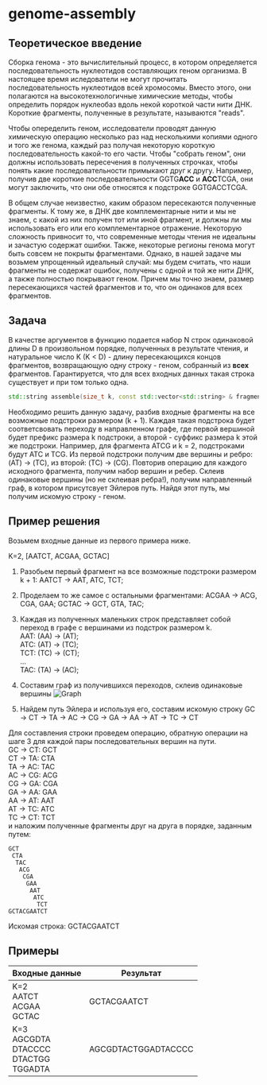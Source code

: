 # genome-assembly

## Теоретическое введение

Сборка генома - это вычислительный процесс, в котором определяется последовательность нуклеотидов составляющих геном организма.  В настоящее время иследователи не могут прочитать последовательность нуклеотидов всей хромосомы. Вместо этого, они полагаются на высокотехнологичные химические методы, чтобы определить порядок нуклеобаз вдоль некой короткой части нити ДНК. Короткие фрагменты, полученные в результате, называются "reads".

Чтобы опеределить геном, исследователи проводят данную химическую операцию несколько раз над несколькими копиями одного и того же генома, каждый раз получая некоторую короткую последовательность какой-то его части. Чтобы "собрать геном", они должны использовать пересечения в полученных строчках, чтобы понять какие последовательности примыкают друг к другу. Например, получив две короткие последовательности GGTG**ACC** и **ACC**TCGA, они могут заключить, что они обе относятся к подстроке GGTGACCTCGA.

В общем случае неизвестно, каким образом пересекаются полученные фрагменты. К тому же, в ДНК две комплементарные нити и мы не знаем, с какой из них получен тот или иной фрагмент, и должны ли мы использовать его или его комплементарное отражение. Некоторую сложность привносит то, что современные методы чтения не идеальны и зачастую содержат ошибки. Также, некоторые регионы генома могут быть совсем не покрыты фрагментами. Однако, в нашей задаче мы возьмем упрощенный идеальный случай: мы будем считать, что наши фрагменты не содержат ошибок, получены с одной и той же нити ДНК, а также полностью покрывают геном. Причем мы точно знаем, размер пересекающихся частей фрагментов и то, что он одинаков для всех фрагментов.

## Задача

В качестве аргументов в функцию подается набор N строк одинаковой длины D в произвольном порядке, полученных в результате чтения, и натуральное число K (K < D) - длину пересекающихся концов фрагментов, возвращающую одну строку - геном, собранный из **всех** фрагментов. Гарантируется, что для всех входных данных такая строка существует и при том только одна. 

```c++
std::string assemble(size_t k, const std::vector<std::string> & fragments);
```
Необходимо решить данную задачу, разбив входные фрагменты на все возможные подстроки размером (k + 1). Каждая такая подстрока будет соответсвовать переходу в направленном графе, где первой вершиной будет префикс размера k подстроки, а второй - суффикс размера k этой же подстроки.
Например, для фрагмента ATCG и k = 2, подстроками будут ATC и TCG. Из первой подстроки получим две вершины и ребро: (AT) -> (TC), из второй: (TC) -> (CG).
Повторив операцию для каждого исходного фрагмента, получим набор вершин и ребер. Склеив одинаковые вершины (но не склеивая ребра!), получим направленный граф, в котором присутсвует Эйлеров путь. Найдя этот путь, мы получим искомую строку - геном.

## Пример решения
Возьмем входные данные из первого примера ниже.

K=2, [AATCT, ACGAA, GCTAC]
1) Разобьем первый фрагмент на все возможные подстроки размером k + 1: AATCT -> AAT, ATC, TCT;
2) Проделаем то же самое с остальными фрагментами: ACGAA -> ACG, CGA, GAA; GCTAC -> GCT, GTA, TAC;
3) Каждая из полученных маленьких строк представляет собой переход в графе с вершинами из подстрок размером k. <br>
AAT: (AA) -> (AT);<br>
ATC: (AT) -> (TC);<br>
TCT: (TC) -> (CT);<br>
...<br>
TAC: (TA) -> (AC);<br>
4) Составим граф из получившихся переходов, склеив одинаковые вершины
![Graph](https://user-images.githubusercontent.com/9121511/79051884-589fbe00-7c3b-11ea-88f3-26764afed4e6.png)

5) Найдем путь Эйлера и используя его, составим искомую строку
GC -> CT -> TA -> AC -> CG -> GA -> AA -> AT -> TC -> CT

Для составления строки проведем операцию, обратную операции на шаге 3 для каждой пары последовательных вершин на пути.<br>
GC -> CT: GCT<br>
CT -> TA: CTA<br>
TA -> AC: TAC<br>
AC -> CG: ACG<br>
CG -> GA: CGA<br>
GA -> AA: GAA<br>
AA -> AT: AAT<br>
AT -> TC: ATC<br>
TC -> CT: TCT<br>
и наложим полученные фрагменты друг на друга в порядке, заданным путем:
```
GCT
 CTA
  TAC
   ACG
    CGA
     GAA
      AAT
       ATC
        TCT
GCTACGAATCT
```
Искомая строка: GCTACGAATCT

## Примеры

Входные данные|Результат
--------------|---------
K=2<br>AATCT<br>ACGAA<br>GCTAC | GCTACGAATCT
K=3<br>AGCGDTA<br>DTACCCC<br>DTACTGG<br>TGGADTA | AGCGDTACTGGADTACCCC

